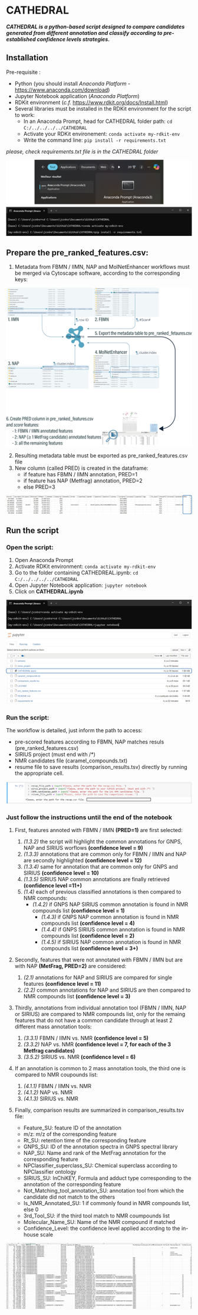 # CATHEDRAL
***CATHEDRAL is a python-based script designed to compare candidates generated from different annotation and classify according to pre-established confidence levels strategies.***

## Installation
Pre-requisite :
- Python (you should install *Anaconda Platform* - https://www.anaconda.com/download)
- Jupyter Notebook application (*Anaconda Platform*)
- RDKit environment (*c.f.* https://www.rdkit.org/docs/Install.html)
- Several libraries must be installed in the RDKit environment for the script to work:
	* In an Anaconda Prompt, head for CATHEDRAL folder path: ```cd C:/../../../../CATHEDRAL```
 	* Activate your RDKit environement: ```conda activate my-rdkit-env```
 	* Write the command line: ```pip install -r requirements.txt```

*please, check requirements.txt file is in the CATHEDRAL folder*

![Plan de travail 11080](/pictures/cathedral_requirements.png)

## Prepare the pre_ranked_features.csv:
1. Metadata from FBMN / IIMN, NAP and MolNetEnhancer workflows must be merged via Cytoscape software, according to the corresponding keys:

![Plan de travail 11080](/pictures/cathedral_merge.png)

2. Resulting metadata table must be exported as pre_ranked_features.csv file
3. New column (called PRED) is created in the dataframe:
	* if feature has FBMN / IIMN annotation, PRED=1
	* if feature has NAP (Metfrag) annotation, PRED=2
	* else PRED=3

![Plan de travail 11080](/pictures/cathedral_merge_pred.png)

## Run the script
### Open the script:
1. Open Anaconda Prompt
2. Activate RDKit environment: ```conda activate my-rdkit-env```
3. Go to the folder containing CATHEDREAL.ipynb: ```cd C:/../../../../CATHEDRAL```
4. Open Jupyter Notebook application: ```jupyter notebook```
5. Click on **CATHEDRAL.ipynb** 

![Plan de travail 11080](/pictures/cathedral_script.png)

### Run the script:
The workflow is detailed, just inform the path to access:
  - pre-scored features according to FBMN, NAP matches resuls (pre_ranked_features.csv)
  - SIRIUS project (must end with /*)
  - NMR candidates file (caramel_compounds.txt)
  - resume file to save results (comparison_results.tsv)
directly by running the appropriate cell.

![Plan de travail 11080](/pictures/input_files.png)

### Just follow the instructions until the end of the notebook
1. First, features annoted with FBMN / IIMN **(PRED=1)** are first selected:
	1. *(1.3.2)* the script will highlight the common annotations for GNPS, NAP and SIRIUS worflows **(confidence level = 9)**
	2. *(1.3.3)* annotations that are common only for FBMN / IIMN and NAP are secondly highlighted **(confidence level = 12)**
	3. *(1.3.4)* same for annotation that are common only for GNPS and SIRIUS **(confidence level = 10)**
	4. *(1.3.5)* SIRIUS NAP common annotations are finally retrieved **(confidence level =11+)**
	5. *(1.4)* each of previous classified annotations is then compared to NMR compounds:
		* *(1.4.2)* if GNPS NAP SIRIUS common annotation is found in NMR compounds list **(confidence level = 1)**
           	* *(1.4.3)* if GNPS NAP common annotation is found in NMR compounds list **(confidence level = 4)**
           	* *(1.4.4)* if GNPS SIRIUS common annotation is found in NMR compounds list **(confidence level = 2)**
           	* *(1.4.5)* if SIRIUS NAP common annotation is found in NMR compounds list **(confidence level = 3+)**

2. Secondly, features that were not annotated with FBMN / IIMN but are with NAP **(MetFrag, PRED=2)** are considered:
	1. *(2.1)* annotations for NAP and SIRIUS are compared for single features **(confidence level = 11)**
	2. *(2.2)* common annotations for NAP and SIRIUS are then compared to NMR compounds list **(confidence level = 3)**

3. Thirdly, annotations from individual annotation tool (FBMN / IIMN, NAP or SIRIUS) are compared to NMR compounds list, only for the remaing features that do not have a common candidate through at least 2 different mass annotation tools:
	1. *(3.3.1)* FBMN / IIMN vs. NMR **(confidence level = 5)**
	2. *(3.3.2)* NAP vs. NMR **(confidence level = 7, for each of the 3 Metfrag candidates)**
	3. *(3.5.2)* SIRIUS vs. NMR **(confidence level = 6)**

4. If an annotation is common to 2 mass annotation tools, the third one is compared to NMR coupounds list:
	1. *(4.1.1)* FBMN / IIMN vs. NMR
	2. *(4.1.2)* NAP vs. NMR
	3. *(4.1.3)* SIRIUS vs. NMR
      
5. Finally, comparison results are summarized in comparison_results.tsv file:
	* Feature_SU: feature ID of the annotation
	* m/z: m/z of the corresponding feature
	* Rt_SU: retention time of the corresponding feature
	* GNPS_SU: ID of the annotation spectra in GNPS spectral library
	* NAP_SU: Name and rank of the MetFrag annotation for the corresponding feature
	* NPClassifier_superclass_SU: Chemical superclass according to NPClassifier ontology
	* SIRIUS_SU: InChiKEY, Formula and adduct type corresponding to the annotation of the corresponding feature
	* Not_Matching_tool_annotation_SU: annotation tool from which the candidate did not match to the others
	* Is_NMR_Annotated_SU: 1 if commonly found in NMR compounds list, else 0 
	* 3rd_Tool_SU: if the third tool match to NMR coumpounds list
	* Molecular_Name_SU: Name of the NMR compound if matched
	* Confidence_Level: the confidence level applied according to the in-house scale

![Plan de travail 11080](/pictures/cathedral_results.png)


      
 
